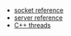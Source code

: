 - [socket reference](https://www.man7.org/linux/man-pages/man2/socket.2.html)
- [server reference](https://medium.com/@tharunappu2004/creating-a-simple-tcp-server-in-c-using-winsock-b75dde86dd39)
- [C++ threads](https://www.geeksforgeeks.org/multithreading-in-cpp/)